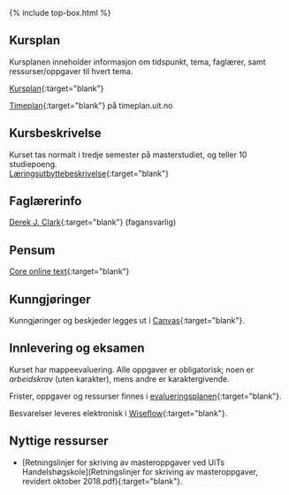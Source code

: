 {% include top-box.html %} <!-- Kode for å inkludere boksen på toppen av siden. Se _config.yml for å gjøre endringer. -->

## Kursplan  

Kursplanen inneholder informasjon om tidspunkt, tema, faglærer, samt ressurser/oppgaver til hvert tema.  

[Kursplan](kursplan.md){:target="blank"}
 


[Timeplan](http://timeplan.uit.no/emne_timeplan.php?sem=21h&module[]=SOK-3073-1#week-26){:target="blank"} på timeplan.uit.no


## Kursbeskrivelse 

Kurset tas normalt i tredje semester på masterstudiet, og teller 10 studiepoeng.  
[Læringsutbyttebeskrivelse](https://uit.no/utdanning/emner/emne?p_document_id=722319){:target="blank"}

## Faglærerinfo  

[Derek J. Clark](https://uit.no/ansatte/derek.clark){:target="blank"} (fagansvarlig)
  

## Pensum  

[Core online text](https://www.core-econ.org/the-economy/book/text/0-3-contents.html){:target="blank"}  



## Kunngjøringer  

Kunngjøringer og beskjeder legges ut i [Canvas](https://uit.instructure.com/courses/22631){:target="blank"}.


## Innlevering og eksamen  

Kurset har mappeevaluering. Alle oppgaver er obligatorisk; noen er _arbeidskrav_ (uten karakter), mens andre er karaktergivende.  

Frister, oppgaver og ressurser finnes i [evalueringsplanen](evalueringsplan.md){:target="blank"}.    

Besvarelser leveres elektronisk i [Wiseflow](https://europe.wiseflow.net/login/license/6){:target="blank"}.  




## Nyttige ressurser  

- [Retningslinjer for skriving av masteroppgaver ved UiTs Handelshøgskole](Retningslinjer for skriving av masteroppgaver, revidert oktober 2018.pdf){:target="blank"}.  



